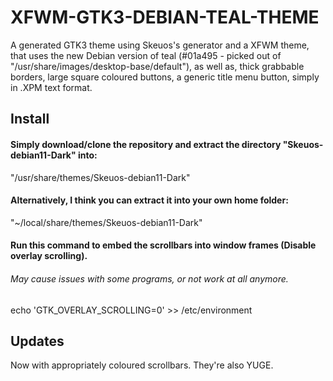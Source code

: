 # XFWM-GTK3-DEBIAN-TEAL-THEME

A generated GTK3 theme using Skeuos's generator and a XFWM theme, that uses the new Debian version of teal (#01a495 - picked out of "/usr/share/images/desktop-base/default"), as well as, thick grabbable borders, large square coloured buttons, a generic title menu button, simply in .XPM text format.

## Install
#### Simply download/clone the repository and extract the directory "Skeuos-debian11-Dark" into:
"/usr/share/themes/Skeuos-debian11-Dark"
#### Alternatively, I think you can extract it into your own home folder:
"~/local/share/themes/Skeuos-debian11-Dark"

#### Run this command to embed the scrollbars into window frames (Disable overlay scrolling).
###### May cause issues with some programs, or not work at all anymore.
echo 'GTK_OVERLAY_SCROLLING=0' >> /etc/environment

## Updates
Now with appropriately coloured scrollbars. They're also YUGE.
